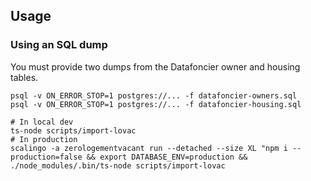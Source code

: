 ## Usage

### Using an SQL dump

You must provide two dumps from the Datafoncier owner and housing tables.

```shell
psql -v ON_ERROR_STOP=1 postgres://... -f datafoncier-owners.sql
psql -v ON_ERROR_STOP=1 postgres://... -f datafoncier-housing.sql

# In local dev
ts-node scripts/import-lovac
# In production
scalingo -a zerologementvacant run --detached --size XL "npm i --production=false && export DATABASE_ENV=production && ./node_modules/.bin/ts-node scripts/import-lovac
```
